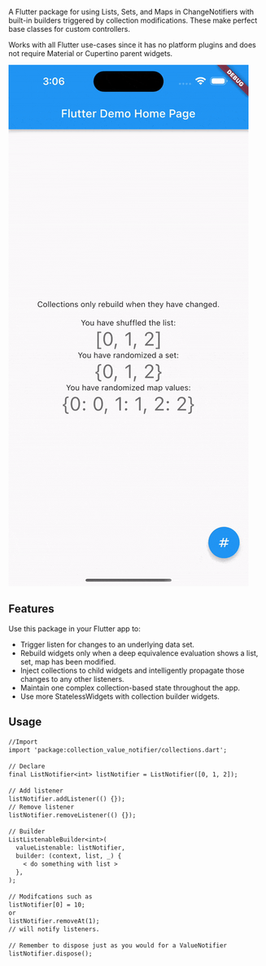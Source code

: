 A Flutter package for using Lists, Sets, and Maps in ChangeNotifiers with built-in builders triggered by collection modifications. These make perfect base classes for custom controllers.

Works with all Flutter use-cases since it has no platform plugins and does not require Material or Cupertino parent widgets.

![](assets/example_gif_v1.gif)

## Features

Use this package in your Flutter app to:
- Trigger listen for changes to an underlying data set.
- Rebuild widgets only when a deep equivalence evaluation shows a list, set, map has been modified.
- Inject collections to child widgets and intelligently propagate those changes to any other listeners.
- Maintain one complex collection-based state throughout the app.
- Use more StatelessWidgets with collection builder widgets.

## Usage

    //Import
    import 'package:collection_value_notifier/collections.dart';

    // Declare 
    final ListNotifier<int> listNotifier = ListNotifier([0, 1, 2]);
    
    // Add listener
    listNotifier.addListener(() {});
    // Remove listener
    listNotifier.removeListener(() {});

    // Builder
    ListListenableBuilder<int>(
      valueListenable: listNotifier,
      builder: (context, list, _) {
        < do something with list >
      },
    );

    // Modifcations such as
    listNotifier[0] = 10;
    or    
    listNotifier.removeAt(1);
    // will notify listeners.

    // Remember to dispose just as you would for a ValueNotifier
    listNotifier.dispose();
